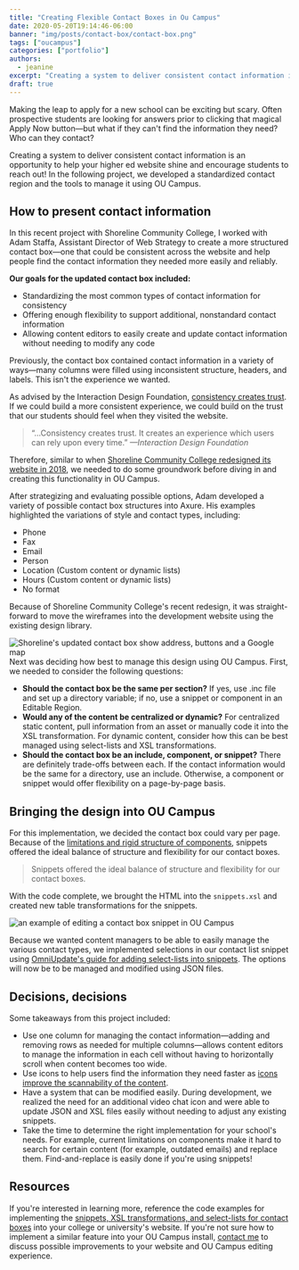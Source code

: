 ```yaml
---
title: "Creating Flexible Contact Boxes in Ou Campus"
date: 2020-05-20T19:14:46-06:00 
banner: "img/posts/contact-box/contact-box.png"
tags: ["oucampus"]
categories: ["portfolio"]
authors:
  - jeanine
excerpt: "Creating a system to deliver consistent contact information is an opportunity to help your higher ed website shine and encourage students to reach out! In the following project, we developed a standardized contact region and the tools to manage it using OU Campus." 
draft: true
---
```


Making the leap to apply for a new school can be exciting but scary. Often prospective students are looking for answers prior to clicking that magical Apply Now button—but what if they can't find the information they need? Who can they contact? 

Creating a system to deliver consistent contact information is an opportunity to help your higher ed website shine and encourage students to reach out! In the following project, we developed a standardized contact region and the tools to manage it using OU Campus.

## How to present contact information

In this recent project with Shoreline Community College, I worked with Adam Staffa, Assistant Director of Web Strategy to create a more structured contact box—one that could be consistent across the website and help people find the contact information they needed more easily and reliably.

**Our goals for the updated contact box included:**

- Standardizing the most common types of contact information for consistency
- Offering enough flexibility to support additional, nonstandard contact information
- Allowing content editors to easily create and update contact information without needing to modify any code

Previously, the contact box contained contact information in a variety of ways—many columns were filled using inconsistent structure, headers, and labels. This isn't the experience we wanted.

As advised by the Interaction Design Foundation, [consistency creates trust](https://www.interaction-design.org/literature/article/consistency-more-than-what-you-think). If we could build a more consistent experience, we could build on the trust that our students should feel when they visited the website.

> &ldquo;...Consistency creates trust. It creates an experience which users can rely upon every time.&rdquo; <cite>—Interaction Design Foundation</cite>

Therefore, similar to when [Shoreline Community College redesigned its website in 2018](https://www.satinflame.com/blog/2019/02/shoreline-redesign/), we needed to do some groundwork before diving in and creating this functionality in OU Campus. 

After strategizing and evaluating possible options, Adam developed a variety of possible contact box structures into Axure. His examples highlighted the variations of style and contact types, including:

- Phone
- Fax
- Email
- Person
- Location (Custom content or dynamic lists)
- Hours (Custom content or dynamic lists)
- No format

Because of Shoreline Community College's recent redesign, it was straight-forward to move the wireframes into the development website using the existing design library. 

![Shoreline's updated contact box show address, buttons and a Google map](/img/posts/contact-box/contact-example-shoreline.png)
Next was deciding how best to manage this design using OU Campus. First, we needed to consider the following questions:

- **Should the contact box be the same per section?** 
If yes, use .inc file and set up a directory variable; if no, use a snippet or component in an Editable Region.
- **Would any of the content be centralized or dynamic?**
For centralized static content, pull information from an asset or manually code it into the XSL transformation. For dynamic content, consider how this can be best managed using select-lists and XSL transformations.
- **Should the contact box be an include, component, or snippet?**
There are definitely trade-offs between each. If the contact information would be the same for a directory, use an include. Otherwise, a component or snippet would offer flexibility on a page-by-page basis.

## Bringing the design into OU Campus

For this implementation, we decided the contact box could vary per page. Because of the [limitations and rigid structure of components](https://www.satinflame.com/blog/2019/07/oucampus-components-vs-snippets/), snippets offered the ideal balance of structure and flexibility for our contact boxes.

> Snippets offered the ideal balance of structure and flexibility for our contact boxes.

With the code complete, we brought the HTML into the `snippets.xsl` and created new table transformations for the snippets.

![an example of editing a contact box snippet in OU Campus](/img/posts/contact-box/shoreline-contact.gif)

Because we wanted content managers to be able to easily manage the various contact types, we implemented selections in our contact list snippet using [OmniUpdate's guide for adding select-lists into snippets](https://support.omniupdate.com/learn-ou-campus/tutorials/web-developer/select-lists.html). The options will now be to be managed and modified using JSON files.

## Decisions, decisions

Some takeaways from this project included:

- Use one column for managing the contact information—adding and removing rows as needed for multiple columns—allows content editors to manage the information in each cell without having to horizontally scroll when content becomes too wide.
- Use icons to help users find the information they need faster as [icons improve the scannability of the content](https://www.smashingmagazine.com/2009/03/10-principles-for-readable-web-typography/).
- Have a system that can be modified easily. During development, we realized the need for an additional video chat icon and were able to update JSON and XSL files easily without needing to adjust any existing snippets.
- Take the time to determine the right implementation for your school's needs. For example, current limitations on components make it hard to search for certain content (for example, outdated emails) and replace them. Find-and-replace is easily done if you're using snippets!

## Resources

If you're interested in learning more, reference the code examples for implementing the [snippets, XSL transformations, and select-lists for contact boxes](https://github.com/virtual/oucampus-contact-snippet) into your college or university's website. If you're not sure how to implement a similar feature into your OU Campus install, [contact me](https://www.satinflame.com/contact/) to discuss possible improvements to your website and OU Campus editing experience. 
 